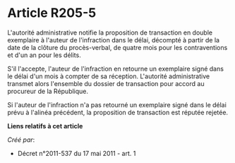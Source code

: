 # Article R205-5

L'autorité administrative notifie la proposition de transaction en double exemplaire à l'auteur de l'infraction dans le
délai, décompté à partir de la date de la clôture du procès-verbal, de quatre mois pour les contraventions et d'un an pour
les délits.

S'il l'accepte, l'auteur de l'infraction en retourne un exemplaire signé dans le délai d'un mois à compter de sa réception.
L'autorité administrative transmet alors l'ensemble du dossier de transaction pour accord au procureur de la République.

Si l'auteur de l'infraction n'a pas retourné un exemplaire signé dans le délai prévu à l'alinéa précédent, la proposition de
transaction est réputée rejetée.

**Liens relatifs à cet article**

_Créé par_:

  - Décret n°2011-537 du 17 mai 2011 - art. 1
